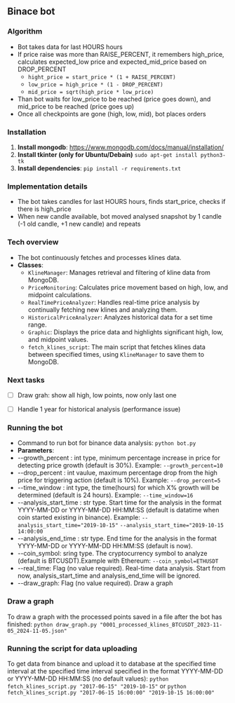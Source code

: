 ## Binace bot

### Algorithm
- Bot takes data for last HOURS hours
- If price raise was more than RAISE_PERCENT, it remembers high_price, calculates expected_low price and expected_mid_price based on DROP_PERCENT
    - `hight_price = start_price * (1 + RAISE_PERCENT)`
    - `low_price = high_price * (1 - DROP_PERCENT)`
    - `mid_price = sqrt(high_price * low_price)`
- Than bot waits for low_price to be reached (price goes down), and mid_price to be reached (price goes up)
- Once all checkpoints are gone (high, low, mid), bot places orders

### Installation
1. **Install mongodb**: https://www.mongodb.com/docs/manual/installation/
2. **Install tkinter (only for Ubuntu/Debain)** `sudo apt-get install python3-tk`
2. **Install dependencies**: `pip install -r requirements.txt` 

### Implementation details
- The bot takes candles for last HOURS hours, finds start_price, checks if there is high_price
- When new candle available, bot moved analysed snapshot by 1 candle (-1 old candle, +1 new candle) and repeats

### Tech overview
- The bot continuously fetches and processes klines data.
- **Classes**:
  - `KlineManager`: Manages retrieval and filtering of kline data from MongoDB.
  - `PriceMonitoring`: Calculates price movement based on high, low, and midpoint calculations.
  - `RealTimePriceAnalyzer`: Handles real-time price analysis by continually fetching new klines and analyzing them.
  - `HistoricalPriceAnalyzer`: Analyzes historical data for a set time range.
  - `Graphic`: Displays the price data and highlights significant high, low, and midpoint values.
  - `fetch_klines_script`: The main script that fetches klines data between specified times, using `KlineManager` to save them to MongoDB.

### Next tasks
- [ ] Draw grah: show all high, low points, now only last one
- [ ] Handle 1 year for historical analysis (performance issue)


### Running the bot 
- Сommand to run bot for binance data analysis: 
`python bot.py`
- **Parameters**: 
- --growth_percent : int type, minimum percentage increase in price for detecting price growth (default is 30%). Example: `--growth_percent=10`
- --drop_percent : int vaulue, maximum percentage drop from the high price for triggering action (default is 10%). Example: `--drop_percent=5`
- --time_window : int type, the time(hours) for which X% growth will be determined (default is 24 hours). Example: `--time_window=16`
- --analysis_start_time : str type. Start time for the analysis in the format YYYY-MM-DD or YYYY-MM-DD HH:MM:SS (default is datatime when coin started existing in binance). Example: `--analysis_start_time="2019-10-15"` `--analysis_start_time="2019-10-15 14:00:00`
- --analysis_end_time : str type. End time for the analysis in the format YYYY-MM-DD or YYYY-MM-DD HH:MM:SS (default is now).
- --coin_symbol: sring type. The cryptocurrency symbol to analyze (default is BTCUSDT).Example with Ethereum: `--coin_symbol=ETHUSDT`
- --real_time: Flag (no value required). Real-time data analysis. Start from now, analysis_start_time and analysis_end_time will be ignored.
- --draw_graph: Flag (no value required). Draw a graph


### Draw a graph 
To draw a graph with the processed points saved in a file after the bot has finished: `python draw_graph.py "0001_processed_klines_BTCUSDT_2023-11-05_2024-11-05.json"`

### Running the script for data uploading
To get data from binance and upload it to database at the specified time interval at the specified time interval specified in the format YYYY-MM-DD or YYYY-MM-DD HH:MM:SS (no default values):
`python fetch_klines_script.py "2017-06-15" "2019-10-15"` or `python fetch_klines_script.py "2017-06-15 16:00:00" "2019-10-15 16:00:00"`
